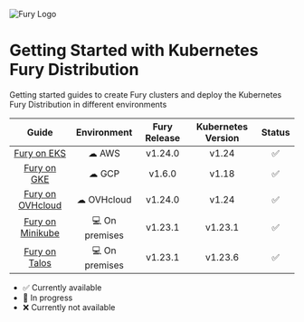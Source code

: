 ![Fury Logo](./utils/images/fury_logo.png)
# Getting Started with Kubernetes Fury Distribution

Getting started guides to create Fury clusters and deploy the Kubernetes Fury Distribution in different environments

|                     Guide                      |  Environment   | Fury Release  | Kubernetes Version |  Status            |
|:----------------------------------------------:|:--------------:|:-------------:|:------------------:|:------------------:|
| [Fury on EKS](fury-on-eks/README.md)           |   ☁ AWS        |   v1.24.0     |       v1.24        | :white_check_mark: |
| [Fury on GKE](fury-on-gke/README.md)           |   ☁ GCP        |   v1.6.0      |       v1.18        | :white_check_mark: |
| [Fury on OVHcloud](fury-on-ovhcloud/README.md) |   ☁ OVHcloud   |   v1.24.0     |       v1.24        | :white_check_mark: |
| [Fury on Minikube](fury-on-minikube/README.md) | 💻 On premises |   v1.23.1     |       v1.23.1      | :white_check_mark: |
| [Fury on Talos](fury-on-talos/README.md)       | 💻 On premises |   v1.23.1     |       v1.23.6      | :white_check_mark: |

- :white_check_mark: Currently available
- :hammer: In progress
- :x: Currently not available
